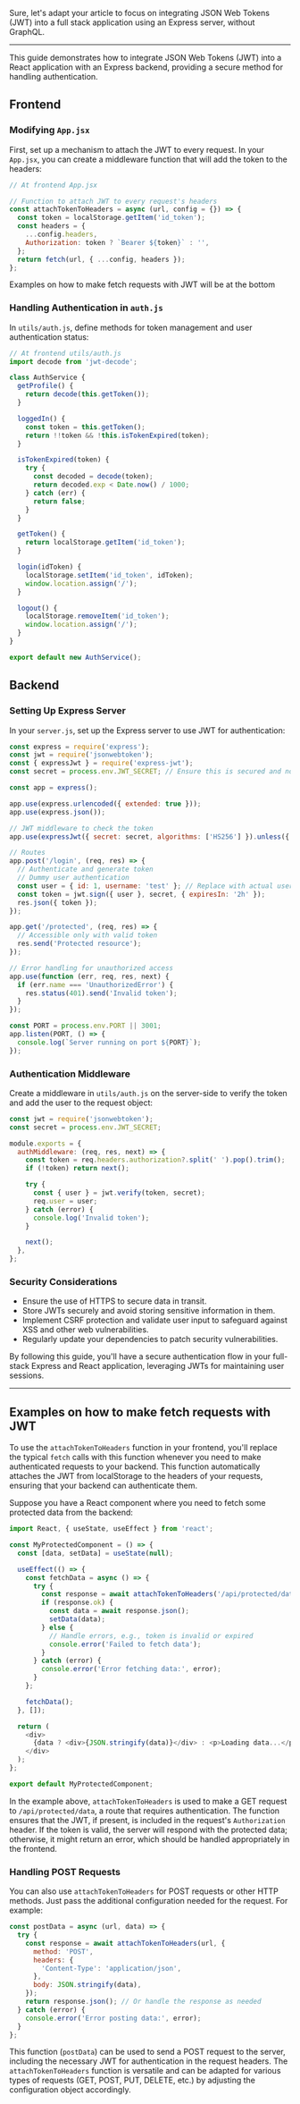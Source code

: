 
Sure, let's adapt your article to focus on integrating JSON Web Tokens (JWT) into a full stack application using an Express server, without GraphQL.

---

This guide demonstrates how to integrate JSON Web Tokens (JWT) into a React application with an Express backend, providing a secure method for handling authentication.

## Frontend

### Modifying `App.jsx`

First, set up a mechanism to attach the JWT to every request. In your `App.jsx`, you can create a middleware function that will add the token to the headers:

```javascript
// At frontend App.jsx

// Function to attach JWT to every request's headers
const attachTokenToHeaders = async (url, config = {}) => {
  const token = localStorage.getItem('id_token');
  const headers = {
    ...config.headers,
    Authorization: token ? `Bearer ${token}` : '',
  };
  return fetch(url, { ...config, headers });
};
```

Examples on how to make fetch requests with JWT will be at the bottom

### Handling Authentication in `auth.js`

In `utils/auth.js`, define methods for token management and user authentication status:

```javascript
// At frontend utils/auth.js
import decode from 'jwt-decode';

class AuthService {
  getProfile() {
    return decode(this.getToken());
  }

  loggedIn() {
    const token = this.getToken();
    return !!token && !this.isTokenExpired(token);
  }

  isTokenExpired(token) {
    try {
      const decoded = decode(token);
      return decoded.exp < Date.now() / 1000;
    } catch (err) {
      return false;
    }
  }

  getToken() {
    return localStorage.getItem('id_token');
  }

  login(idToken) {
    localStorage.setItem('id_token', idToken);
    window.location.assign('/');
  }

  logout() {
    localStorage.removeItem('id_token');
    window.location.assign('/');
  }
}

export default new AuthService();
```

## Backend

### Setting Up Express Server

In your `server.js`, set up the Express server to use JWT for authentication:

```javascript
const express = require('express');
const jwt = require('jsonwebtoken');
const { expressJwt } = require('express-jwt');
const secret = process.env.JWT_SECRET; // Ensure this is secured and not hardcoded

const app = express();

app.use(express.urlencoded({ extended: true }));
app.use(express.json());

// JWT middleware to check the token
app.use(expressJwt({ secret: secret, algorithms: ['HS256'] }).unless({ path: ['/login', '/register'] }));

// Routes
app.post('/login', (req, res) => {
  // Authenticate and generate token
  // Dummy user authentication
  const user = { id: 1, username: 'test' }; // Replace with actual user lookup and authentication
  const token = jwt.sign({ user }, secret, { expiresIn: '2h' });
  res.json({ token });
});

app.get('/protected', (req, res) => {
  // Accessible only with valid token
  res.send('Protected resource');
});

// Error handling for unauthorized access
app.use(function (err, req, res, next) {
  if (err.name === 'UnauthorizedError') {
    res.status(401).send('Invalid token');
  }
});

const PORT = process.env.PORT || 3001;
app.listen(PORT, () => {
  console.log(`Server running on port ${PORT}`);
});
```

### Authentication Middleware

Create a middleware in `utils/auth.js` on the server-side to verify the token and add the user to the request object:

```javascript
const jwt = require('jsonwebtoken');
const secret = process.env.JWT_SECRET;

module.exports = {
  authMiddleware: (req, res, next) => {
    const token = req.headers.authorization?.split(' ').pop().trim();
    if (!token) return next();

    try {
      const { user } = jwt.verify(token, secret);
      req.user = user;
    } catch (error) {
      console.log('Invalid token');
    }

    next();
  },
};
```

### Security Considerations

- Ensure the use of HTTPS to secure data in transit.
- Store JWTs securely and avoid storing sensitive information in them.
- Implement CSRF protection and validate user input to safeguard against XSS and other web vulnerabilities.
- Regularly update your dependencies to patch security vulnerabilities.

By following this guide, you'll have a secure authentication flow in your full-stack Express and React application, leveraging JWTs for maintaining user sessions.

---

## Examples on how to make fetch requests with JWT

To use the `attachTokenToHeaders` function in your frontend, you'll replace the typical `fetch` calls with this function whenever you need to make authenticated requests to your backend. This function automatically attaches the JWT from localStorage to the headers of your requests, ensuring that your backend can authenticate them.

Suppose you have a React component where you need to fetch some protected data from the backend:

```javascript
import React, { useState, useEffect } from 'react';

const MyProtectedComponent = () => {
  const [data, setData] = useState(null);

  useEffect(() => {
    const fetchData = async () => {
      try {
        const response = await attachTokenToHeaders('/api/protected/data');
        if (response.ok) {
          const data = await response.json();
          setData(data);
        } else {
          // Handle errors, e.g., token is invalid or expired
          console.error('Failed to fetch data');
        }
      } catch (error) {
        console.error('Error fetching data:', error);
      }
    };

    fetchData();
  }, []);

  return (
    <div>
      {data ? <div>{JSON.stringify(data)}</div> : <p>Loading data...</p>}
    </div>
  );
};

export default MyProtectedComponent;
```

In the example above, `attachTokenToHeaders` is used to make a GET request to `/api/protected/data`, a route that requires authentication. The function ensures that the JWT, if present, is included in the request's `Authorization` header. If the token is valid, the server will respond with the protected data; otherwise, it might return an error, which should be handled appropriately in the frontend.

### Handling POST Requests

You can also use `attachTokenToHeaders` for POST requests or other HTTP methods. Just pass the additional configuration needed for the request. For example:

```javascript
const postData = async (url, data) => {
  try {
    const response = await attachTokenToHeaders(url, {
      method: 'POST',
      headers: {
        'Content-Type': 'application/json',
      },
      body: JSON.stringify(data),
    });
    return response.json(); // Or handle the response as needed
  } catch (error) {
    console.error('Error posting data:', error);
  }
};
```

This function (`postData`) can be used to send a POST request to the server, including the necessary JWT for authentication in the request headers. The `attachTokenToHeaders` function is versatile and can be adapted for various types of requests (GET, POST, PUT, DELETE, etc.) by adjusting the configuration object accordingly.

